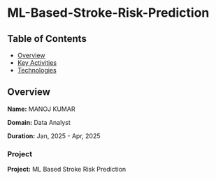 # ML-Based-Stroke-Risk-Prediction
## Table of Contents
- [Overview](#overview)
- [Key Activities](#key-activities)
- [Technologies](#technologies)
## Overview
**Name:** MANOJ KUMAR

**Domain:** Data Analyst

**Duration:** Jan, 2025 - Apr, 2025

### Project
**Project:** ML Based Stroke Risk Prediction
